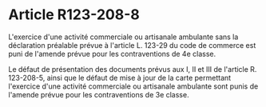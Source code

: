 # Article R123-208-8

L'exercice d'une activité commerciale ou artisanale ambulante sans la déclaration préalable prévue à l'article L. 123-29 du code de commerce est puni de l'amende prévue pour les contraventions de 4e classe.

Le défaut de présentation des documents prévus aux I, II et III de l'article R. 123-208-5, ainsi que le défaut de mise à jour de la carte permettant l'exercice d'une activité commerciale ou artisanale ambulante sont punis de l'amende prévue pour les contraventions de 3e classe.
